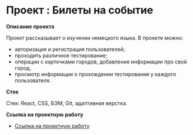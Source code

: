 # Проект : Билеты на событие

**Описание проекта**

Проект рассказывает о изучении немецкого языка.
В проекте можно: 
 - авторизация и регистрация пользователей; 
 - проходить различное тестирование; 
 - операции с карточками городов, добавление информации про свой город,
 - просмотр информации о прохождении тестирования у каждого пользователя.

**Стек**

Стек: React, CSS, БЭМ, Git, адаптивная верстка.


**Ссылка на проектную работу**

* [Ссылка на проектную работу](https://agent1007.github.io/german-language-platform/)


